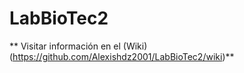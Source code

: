 # LabBioTec2

** Visitar información en el (Wiki)(https://github.com/Alexishdz2001/LabBioTec2/wiki)**
